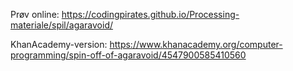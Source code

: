 Prøv online: 
 <https://codingpirates.github.io/Processing-materiale/spil/agaravoid/>

KhanAcademy-version:
 <https://www.khanacademy.org/computer-programming/spin-off-of-agaravoid/4547900585410560>
